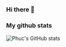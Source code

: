 ### Hi there 👋

### My github stats
![Phuc's GitHub stats](https://github-readme-stats.vercel.app/api?username=troqphuc147&show_icons=true&theme=radical)



